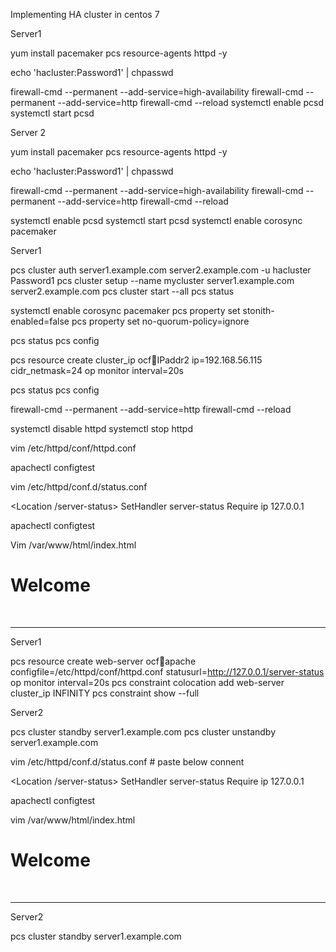 
Implementing HA cluster in centos 7

Server1 

yum install pacemaker pcs resource-agents httpd -y

echo 'hacluster:Password1' | chpasswd

firewall-cmd --permanent --add-service=high-availability
firewall-cmd --permanent --add-service=http
firewall-cmd --reload
systemctl enable pcsd
systemctl start pcsd

Server 2 

yum install pacemaker pcs resource-agents httpd -y

echo 'hacluster:Password1' | chpasswd

firewall-cmd --permanent --add-service=high-availability
firewall-cmd --permanent --add-service=http
firewall-cmd --reload

systemctl enable pcsd
systemctl start pcsd
systemctl enable corosync pacemaker


Server1

pcs cluster auth server1.example.com server2.example.com -u hacluster Password1
pcs cluster setup --name mycluster server1.example.com server2.example.com
pcs cluster start --all
pcs status

systemctl enable corosync pacemaker 
pcs property set stonith-enabled=false
pcs property set no-quorum-policy=ignore

pcs status
pcs config

pcs resource create cluster_ip ocf:heartbeat:IPaddr2 ip=192.168.56.115 cidr_netmask=24 op monitor interval=20s

pcs status
pcs config

firewall-cmd --permanent --add-service=http
firewall-cmd --reload

systemctl disable httpd
systemctl stop httpd

vim /etc/httpd/conf/httpd.conf
    
apachectl configtest

vim /etc/httpd/conf.d/status.conf

<Location /server-status>
    SetHandler server-status
    Require ip 127.0.0.1
</Location>


apachectl configtest

Vim /var/www/html/index.html
<h1>Welcome</h1>
<br>
<hr>
Server1

pcs resource create web-server ocf:heartbeat:apache configfile=/etc/httpd/conf/httpd.conf statusurl=http://127.0.0.1/server-status op monitor interval=20s
pcs constraint colocation add web-server cluster_ip INFINITY
 pcs constraint show --full


Server2

pcs cluster standby server1.example.com
pcs cluster unstandby server1.example.com

vim /etc/httpd/conf.d/status.conf # paste below connent 

<Location /server-status>
    SetHandler server-status
    Require ip 127.0.0.1
</Location>

apachectl configtest

vim /var/www/html/index.html

<h1>Welcome</h1>
<br>
<hr>
Server2

pcs cluster standby server1.example.com
